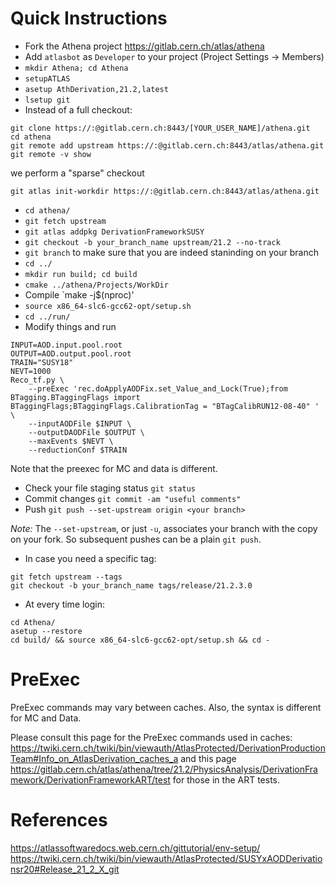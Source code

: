 Quick Instructions
==================

* Fork the Athena project  https://gitlab.cern.ch/atlas/athena
* Add `atlasbot` as `Developer` to your project (Project Settings -> Members)
* `mkdir Athena; cd Athena`
* `setupATLAS`
* `asetup AthDerivation,21.2,latest`
* `lsetup git`
* Instead of a full checkout:
```
git clone https://:@gitlab.cern.ch:8443/[YOUR_USER_NAME]/athena.git
cd athena
git remote add upstream https://:@gitlab.cern.ch:8443/atlas/athena.git
git remote -v show
```
we perform a "sparse" checkout
```
git atlas init-workdir https://:@gitlab.cern.ch:8443/atlas/athena.git
```
* `cd athena/`
* `git fetch upstream`
* `git atlas addpkg DerivationFrameworkSUSY`
* `git checkout -b your_branch_name upstream/21.2 --no-track`
* `git branch` to make sure that you are indeed staninding on your branch
* `cd ../`
* `mkdir run build; cd build`
* `cmake ../athena/Projects/WorkDir`
* Compile `make -j$(nproc)'
* `source x86_64-slc6-gcc62-opt/setup.sh`
* `cd ../run/`
* Modify things and run
```
INPUT=AOD.input.pool.root
OUTPUT=AOD.output.pool.root
TRAIN="SUSY18"
NEVT=1000
Reco_tf.py \
    --preExec 'rec.doApplyAODFix.set_Value_and_Lock(True);from BTagging.BTaggingFlags import BTaggingFlags;BTaggingFlags.CalibrationTag = "BTagCalibRUN12-08-40" ' \
    --inputAODFile $INPUT \
    --outputDAODFile $OUTPUT \
    --maxEvents $NEVT \
    --reductionConf $TRAIN

```
Note that the preexec for MC and data is different.
* Check your file staging status `git status`
* Commit changes `git commit -am "useful comments"`
* Push `git push --set-upstream origin <your branch>`

*Note:* 
The `--set-upstream`, or just `-u`, associates your branch with the copy on your fork. So subsequent pushes can be a plain `git push`.

* In case you need a specific tag:
```
git fetch upstream --tags
git checkout -b your_branch_name tags/release/21.2.3.0
```

* At every time login:
```
cd Athena/
asetup --restore
cd build/ && source x86_64-slc6-gcc62-opt/setup.sh && cd -
```

PreExec
=======

PreExec commands may vary between caches. Also, the syntax is different for MC and Data. 

Please consult this page for the PreExec commands used in caches: https://twiki.cern.ch/twiki/bin/viewauth/AtlasProtected/DerivationProductionTeam#Info_on_AtlasDerivation_caches_a and this page https://gitlab.cern.ch/atlas/athena/tree/21.2/PhysicsAnalysis/DerivationFramework/DerivationFrameworkART/test for those in the ART tests.

References
==========
https://atlassoftwaredocs.web.cern.ch/gittutorial/env-setup/
https://twiki.cern.ch/twiki/bin/viewauth/AtlasProtected/SUSYxAODDerivationsr20#Release_21_2_X_git

